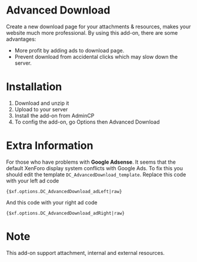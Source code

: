 # Advanced Download
Create a new download page for your attachments & resources, makes your website much more professional. By using this add-on, there are some advantages:

- More profit by adding ads to download page.
- Prevent download from accidental clicks which may slow down the server.

# Installation
1. Download and unzip it
2. Upload to your server
3. Install the add-on from AdminCP
4. To config the add-on, go Options then Advanced Download

# Extra Information
For those who have problems with **Google Adsense**. It seems that the default XenForo display system conflicts with Google Ads. 
To fix this you should edit the template `DC_AdvancedDownload_template`. 
Replace this code with your left ad code

`{$xf.options.DC_AdvancedDownload_adLeft|raw}`

And this code with your right ad code

`{$xf.options.DC_AdvancedDownload_adRight|raw}`

# Note
This add-on support attachment, internal and external resources.